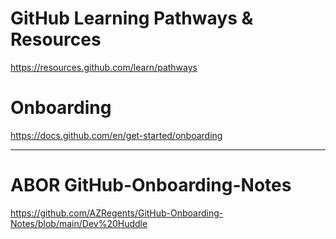 # GitHub Learning Pathways & Resources
https://resources.github.com/learn/pathways

# Onboarding
https://docs.github.com/en/get-started/onboarding

---

# ABOR GitHub-Onboarding-Notes
https://github.com/AZRegents/GitHub-Onboarding-Notes/blob/main/Dev%20Huddle


  
